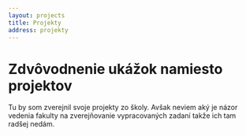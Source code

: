 ```yaml
---
layout: projects
title: Projekty
address: projekty
---
```

# Zdvôvodnenie ukážok namiesto projektov
Tu by som zverejnil svoje projekty zo školy. Avšak neviem aký je názor vedenia fakulty na zverejňovanie vypracovaných zadaní takže ich tam radšej nedám.